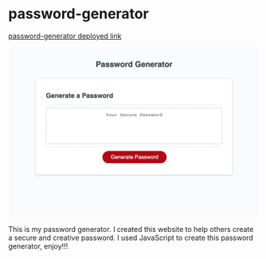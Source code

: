 # password-generator

[password-generator deployed link](https://foglea10.github.io/password-generator/)

![screen shot](./Screen%20Shot%202022-03-12%20at%2011.06.56%20AM.png)

This is my password generator. I created this website to help others create a secure and creative password. I used JavaScript to create this password generator, enjoy!!!